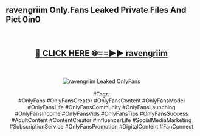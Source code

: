 <h2>ravengriim Only.Fans Leaked Private Files And Pict 0in0</h2>
<br>
<div align="center">
<h2><a href="https://mediafiles.top/ravengriim" rel="nofollow">🔴 CLICK HERE 🌐==►► ravengriim</a></h2>
<br>
<br>
<a href="https://mediafiles.top/ravengriim" rel="nofollow" data-target="animated-image.originalLink"><img src="https://i.ibb.co.com/WyWwxjT/player-gif2.gif" alt="ravengriim Leaked OnlyFans" style="max-width: 100%; display: inline-block;" data-target="animated-image.originalImage"></a>
<br><br>
#Tags:
<br>
#OnlyFans #OnlyFansCreator #OnlyFansContent #OnlyFansModel #OnlyFansLife #OnlyFansCommunity #OnlyFansLaunching #OnlyFansIncome #OnlyFansVids #OnlyFansTips #OnlyFansSuccess #AdultContent #ContentCreator #InfluencerLife #SocialMediaMarketing #SubscriptionService #OnlyFansPromotion #DigitalContent #FanConnect
</div>
<br>
